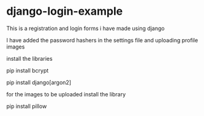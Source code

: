 # django-login-example
This is a registration and login forms i have made using django 

I have added the password hashers in the settings file and uploading profile images

install the libraries 

pip install bcrypt

pip install django[argon2]

for the images to be uploaded install the library

pip install pillow







